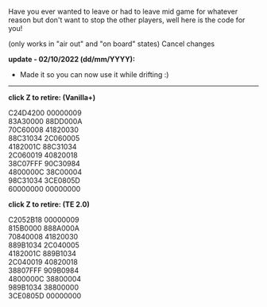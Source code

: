 Have you ever wanted to leave or had to leave mid game for whatever reason but don't want to stop the other players, well here is the code for you!  
  
(only works in "air out" and "on board" states)
      Cancel changes

**update - 02/10/2022 (dd/mm/YYYY):**  
- Made it so you can now use it while drifting :)

<hr>

**click Z to retire: (Vanilla+)**

C24D4200 00000009  
83A30000 88DD000A  
70C60008 41820030  
88C31034 2C060005  
4182001C 88C31034  
2C060019 40820018  
38C07FFF 90C30984  
4800000C 38C00004  
98C31034 3CE0805D  
60000000 00000000  

**click Z to retire: (TE 2.0)**

C2052B18 00000009  
815B0000 888A000A  
70840008 41820030  
889B1034 2C040005  
4182001C 889B1034  
2C040019 40820018  
38807FFF 909B0984  
4800000C 38800004  
989B1034 38800000  
3CE0805D 00000000  
